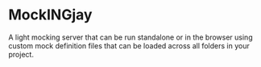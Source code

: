 # MockINGjay

A light mocking server that can be run standalone or in the browser using custom mock definition files that can be loaded across all folders in your project.

